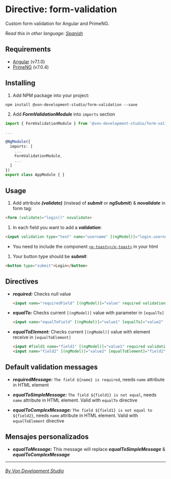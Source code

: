 # Directive: form-validation

Custom form validation for Angular and PrimeNG.

_Read this in other language: [Spanish](https://gitlab.com/von-development-studio/angular-libraries-source/form-validation/blob/master/README.es.md)_

## Requirements

* [Angular](https://angular.io/guide/quickstart) (v7.1.0)
* [PrimeNG](https://www.primefaces.org/primeng/#/setup) (v7.0.4)

## Installing

1. Add NPM package into your project:

  ```
  npm install @von-development-studio/form-validation --save
  ```

2. Add _**FormValidationModule**_ into `imports` section

  ```typescript
  import { FormValidationModule } from '@von-development-studio/form-validation';

  ...

  @NgModule({
    imports: [
      ...
      FormValidationModule,
      ...
    ]
  })
  export class AppModule { }
  ```

## Usage

1. Add attribute _**(validate)**_ (instead of _**submit**_ or _**ngSubmit**_) & _**novalidate**_ in form tag:

  ```html
  <form (validate)="login()" novalidate>
  ```

1. In each field you want to add a _**validation**_:

  ```html
  <input validation type="text" name="username" [(ngModel)]="login.username" required />
  ```

  * You need to include the component [```<p-toast></p-toast>```](https://www.primefaces.org/primeng/#/toast) in your html

1.  Your button type should be _**submit**_:

  ```html
  <button type="submit">Login</button>
  ```

## Directives

* _**required:**_ Checks null value

  ```html
  <input name="requiredField" [(ngModel)]="value" required validation />
  ```

* _**equalTo:**_ Checks current `[(ngModel)]` value with parameter in `[equalTo]`

  ```html
  <input name="equalToField" [(ngModel)]="value1" [equalTo]="value2" validation />
  ```

* _**equalToElement:**_ Checks current `[(ngModel)]` value with element receive in `[equalToElement]`

  ```html
  <input #field1 name="field1" [(ngModel)]="value1" required validation />
  <input name="field2" [(ngModel)]="value2" [equalToElement]="field1" validation />
  ```

## Default validation messages

* _**requiredMessage:**_ `The field ${name} is required`, needs `name` attribute in HTML element

* _**equalToSimpleMessage:**_ `The field ${field1} is not equal`, needs `name` attribute in HTML element. Valid with `equalTo` directive

* _**equalToComplexMessage:**_ `The field ${field1} is not equal to ${field2}`, needs `name` attribute in HTML element. Valid with `equalToElement` directive

## Mensajes personalizados

* _**equalToMessage:**_ This message will replace _**equalToSimpleMessage**_ & _**equalToComplexMessage**_

<hr>

###### _[By Von Development Studio](https://www.von-development-studio.com/)_
